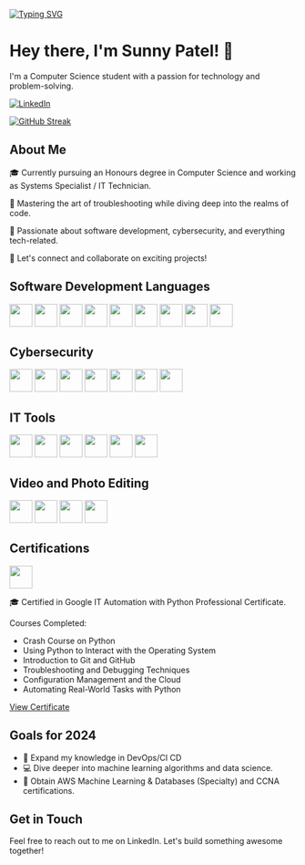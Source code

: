 [![Typing SVG](https://readme-typing-svg.herokuapp.com?font=Fira+Code&pause=1000&color=656BF7&random=false&width=435&lines=Honours+Computer+Science;Software+Developer;Systems+Administrator;Network+Architect;Cybersecurity+Specialist;IT+Professional;Team+Leader)](https://git.io/typing-svg)

# Hey there, I'm Sunny Patel! 🚀

I'm a Computer Science student with a passion for technology and problem-solving.

[![LinkedIn](https://img.shields.io/badge/LinkedIn-%230077B5.svg?&style=flat-square&logo=linkedin&logoColor=white)](https://www.linkedin.com/in/sunny-patel-30b460204/)

[![GitHub Streak](https://streak-stats.demolab.com?user=sunnypatell&theme=midnight-purple&mode=weekly)](https://git.io/streak-stats)

## About Me

🎓 Currently pursuing an Honours degree in Computer Science and working as Systems Specialist / IT Technician.

🔧 Mastering the art of troubleshooting while diving deep into the realms of code.

🌱 Passionate about software development, cybersecurity, and everything tech-related.

🔗 Let's connect and collaborate on exciting projects!


## Software Development Languages

[<img src="https://upload.wikimedia.org/wikipedia/en/3/30/Java_programming_language_logo.svg" height="40">](https://www.java.com/)
[<img src="https://upload.wikimedia.org/wikipedia/commons/c/c3/Python-logo-notext.svg" height="40">](https://www.python.org/)
[<img src="https://upload.wikimedia.org/wikipedia/commons/1/18/ISO_C%2B%2B_Logo.svg" height="40">](https://www.cplusplus.com/)
[<img src="https://upload.wikimedia.org/wikipedia/commons/9/99/Unofficial_JavaScript_logo_2.svg" height="40">](https://developer.mozilla.org/en-US/docs/Web/JavaScript)
[<img src="https://upload.wikimedia.org/wikipedia/commons/4/4c/Typescript_logo_2020.svg" height="40">](https://www.typescriptlang.org/)
[<img src="https://upload.wikimedia.org/wikipedia/commons/6/61/HTML5_logo_and_wordmark.svg" height="40">](https://developer.mozilla.org/en-US/docs/Web/HTML)
[<img src="https://upload.wikimedia.org/wikipedia/commons/d/d5/CSS3_logo_and_wordmark.svg" height="40">](https://developer.mozilla.org/en-US/docs/Web/CSS)
[<img src="https://upload.wikimedia.org/wikipedia/commons/a/a7/React-icon.svg" height="40">](https://reactjs.org/)
[<img src="https://upload.wikimedia.org/wikipedia/commons/d/d9/Node.js_logo.svg" height="40">](https://nodejs.org/)

## Cybersecurity

[<img src="https://www.kali.org/images/kali-tools-icon-missing.svg" height="40">](https://www.kali.org/)
[<img src="https://www.wireshark.org/favicon.ico" height="40">](https://www.wireshark.org/)
[<img src="https://www.kali.org/tools/nmap/images/nmap-logo.svg" height="40">](https://nmap.org/)
[<img src="https://www.kali.org/tools/metasploit-framework/images/metasploit-framework-logo.svg" height="40">](https://www.metasploit.com/)
[<img src="https://www.kali.org/tools/john/images/john-logo.svg" height="40">](https://www.openwall.com/john/)
[<img src="https://www.kali.org/tools/hydra/images/hydra-logo.svg" height="40">](https://github.com/vanhauser-thc/thc-hydra)
[<img src="https://www.kali.org/tools/aircrack-ng/images/aircrack-ng-logo.svg" height="40">](https://www.aircrack-ng.org/)

## IT Tools

[<img src="https://www.kali.org/tools/powershell/images/powershell-logo.svg" height="40">](https://aka.ms/PSWindows)
[<img src="https://upload.wikimedia.org/wikipedia/commons/0/08/Cisco_logo_blue_2016.svg" height="40">](https://www.cisco.com/c/en/us/products/ios-nx-os-software/index.html)
[<img src="https://upload.wikimedia.org/wikipedia/commons/2/29/Netgear_logo_2014.svg" height="40">](https://www.netgear.com/)
[<img src="https://upload.wikimedia.org/wikipedia/commons/5/58/Hyper-V_Logo.png" height="40">](https://www.microsoft.com/en-us/cloud-platform/hyper-v)
[<img src="https://upload.wikimedia.org/wikipedia/commons/0/09/Vmware-by-broadcom.svg" height="40">](https://www.vmware.com/)
[<img src="https://www.connectwise.com/globalassets/media/logos/flagged/automate-logo.png" height="40">](https://www.connectwise.com/software/automate)

## Video and Photo Editing

[<img src="https://upload.wikimedia.org/wikipedia/commons/a/af/Adobe_Photoshop_CC_icon.svg" height="40">](https://www.adobe.com/products/photoshop.html)
[<img src="https://upload.wikimedia.org/wikipedia/commons/4/40/Adobe_Premiere_Pro_CC_icon.svg" height="40">](https://www.adobe.com/products/premiere.html)
[<img src="https://upload.wikimedia.org/wikipedia/en/d/d8/C4D_Logo.png" height="40">](https://www.maxon.net/en/)
[<img src="https://upload.wikimedia.org/wikipedia/commons/0/0c/Blender_logo_no_text.svg" height="40">](https://www.blender.org/)

## Certifications

[<img src="https://www.google.com/images/branding/googlelogo/1x/googlelogo_color_74x24dp.png" height="40">](https://www.coursera.org/professional-certificates/google-it-automation)

🎓 Certified in Google IT Automation with Python Professional Certificate.

Courses Completed:
- Crash Course on Python
- Using Python to Interact with the Operating System
- Introduction to Git and GitHub
- Troubleshooting and Debugging Techniques
- Configuration Management and the Cloud
- Automating Real-World Tasks with Python

[View Certificate](https://www.coursera.org/account/accomplishments/specialization/certificate/82SZFUWF4B3T)

## Goals for 2024

- 🌟 Expand my knowledge in DevOps/CI CD
- 💻 Dive deeper into machine learning algorithms and data science.
- 🚀 Obtain AWS Machine Learning & Databases (Specialty) and CCNA certifications.

## Get in Touch

Feel free to reach out to me on LinkedIn. Let's build something awesome together!
